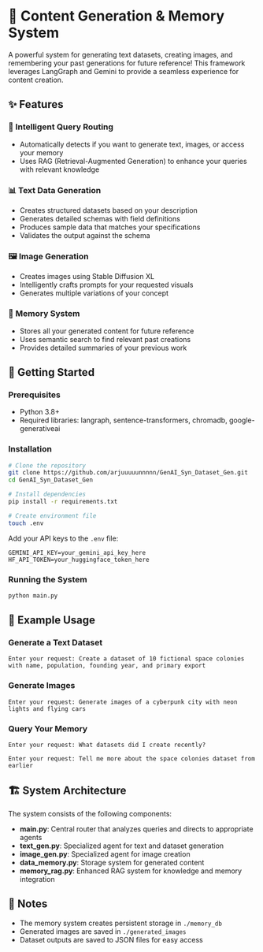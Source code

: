 # 🌟 Content Generation & Memory System

A powerful system for generating text datasets, creating images, and remembering your past generations for future reference! This framework leverages LangGraph and Gemini to provide a seamless experience for content creation.

## ✨ Features

### 🧠 Intelligent Query Routing
- Automatically detects if you want to generate text, images, or access your memory
- Uses RAG (Retrieval-Augmented Generation) to enhance your queries with relevant knowledge

### 📊 Text Data Generation
- Creates structured datasets based on your description
- Generates detailed schemas with field definitions
- Produces sample data that matches your specifications
- Validates the output against the schema

### 🖼️ Image Generation
- Creates images using Stable Diffusion XL
- Intelligently crafts prompts for your requested visuals
- Generates multiple variations of your concept

### 💾 Memory System
- Stores all your generated content for future reference
- Uses semantic search to find relevant past creations
- Provides detailed summaries of your previous work

## 🚀 Getting Started

### Prerequisites
- Python 3.8+
- Required libraries: langraph, sentence-transformers, chromadb, google-generativeai

### Installation

```bash
# Clone the repository
git clone https://github.com/arjuuuuunnnnn/GenAI_Syn_Dataset_Gen.git
cd GenAI_Syn_Dataset_Gen

# Install dependencies
pip install -r requirements.txt

# Create environment file
touch .env
```

Add your API keys to the `.env` file:
```
GEMINI_API_KEY=your_gemini_api_key_here
HF_API_TOKEN=your_huggingface_token_here
```

### Running the System

```bash
python main.py
```

## 💫 Example Usage

### Generate a Text Dataset
```
Enter your request: Create a dataset of 10 fictional space colonies with name, population, founding year, and primary export
```

### Generate Images
```
Enter your request: Generate images of a cyberpunk city with neon lights and flying cars
```

### Query Your Memory
```
Enter your request: What datasets did I create recently?
```

```
Enter your request: Tell me more about the space colonies dataset from earlier
```

## 🏗️ System Architecture

The system consists of the following components:

- **main.py**: Central router that analyzes queries and directs to appropriate agents
- **text_gen.py**: Specialized agent for text and dataset generation
- **image_gen.py**: Specialized agent for image creation
- **data_memory.py**: Storage system for generated content
- **memory_rag.py**: Enhanced RAG system for knowledge and memory integration

## 📝 Notes

- The memory system creates persistent storage in `./memory_db`
- Generated images are saved in `./generated_images`
- Dataset outputs are saved to JSON files for easy access

